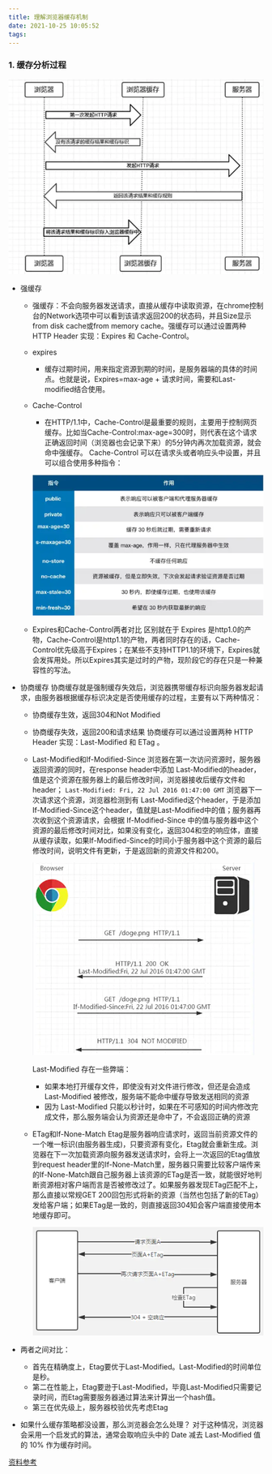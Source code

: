 ```yaml
---
title: 理解浏览器缓存机制
date: 2021-10-25 10:05:52
tags:
---
```


### 1. 缓存分析过程

![缓存分析过程](理解浏览器缓存机制/3174701-de3d6e025582103a.png)

* 强缓存
  * 强缓存：不会向服务器发送请求，直接从缓存中读取资源，在chrome控制台的Network选项中可以看到该请求返回200的状态码，并且Size显示from disk cache或from memory cache。强缓存可以通过设置两种 HTTP Header 实现：Expires 和 Cache-Control。
  * expires
    * 缓存过期时间，用来指定资源到期的时间，是服务器端的具体的时间点。也就是说，Expires=max-age + 请求时间，需要和Last-modified结合使用。
  * Cache-Control
    * 在HTTP/1.1中，Cache-Control是最重要的规则，主要用于控制网页缓存。比如当Cache-Control:max-age=300时，则代表在这个请求正确返回时间（浏览器也会记录下来）的5分钟内再次加载资源，就会命中强缓存。
    Cache-Control 可以在请求头或者响应头中设置，并且可以组合使用多种指令：

    ![Cache-Control指令表](理解浏览器缓存机制/3174701-8ff981603cdfded0.png)

  * Expires和Cache-Control两者对比
    区别就在于 Expires 是http1.0的产物，Cache-Control是http1.1的产物，两者同时存在的话，Cache-Control优先级高于Expires；在某些不支持HTTP1.1的环境下，Expires就会发挥用处。所以Expires其实是过时的产物，现阶段它的存在只是一种兼容性的写法。
* 协商缓存
    协商缓存就是强制缓存失效后，浏览器携带缓存标识向服务器发起请求，由服务器根据缓存标识决定是否使用缓存的过程，主要有以下两种情况：
  * 协商缓存生效，返回304和Not Modified
  * 协商缓存失效，返回200和请求结果
    协商缓存可以通过设置两种 HTTP Header 实现：Last-Modified 和 ETag 。

  * Last-Modified和If-Modified-Since
    浏览器在第一次访问资源时，服务器返回资源的同时，在response header中添加 Last-Modified的header，值是这个资源在服务器上的最后修改时间，浏览器接收后缓存文件和header；
    ```Last-Modified: Fri, 22 Jul 2016 01:47:00 GMT```
    浏览器下一次请求这个资源，浏览器检测到有 Last-Modified这个header，于是添加If-Modified-Since这个header，值就是Last-Modified中的值；服务器再次收到这个资源请求，会根据 If-Modified-Since 中的值与服务器中这个资源的最后修改时间对比，如果没有变化，返回304和空的响应体，直接从缓存读取，如果If-Modified-Since的时间小于服务器中这个资源的最后修改时间，说明文件有更新，于是返回新的资源文件和200。

    ![Last-Modified](理解浏览器缓存机制/3174701-bb7148a4431ccda1.png)

    Last-Modified 存在一些弊端：
    * 如果本地打开缓存文件，即使没有对文件进行修改，但还是会造成 Last-Modified 被修改，服务端不能命中缓存导致发送相同的资源
    * 因为 Last-Modified 只能以秒计时，如果在不可感知的时间内修改完成文件，那么服务端会认为资源还是命中了，不会返回正确的资源
  * ETag和If-None-Match
    Etag是服务器响应请求时，返回当前资源文件的一个唯一标识(由服务器生成)，只要资源有变化，Etag就会重新生成。浏览器在下一次加载资源向服务器发送请求时，会将上一次返回的Etag值放到request header里的If-None-Match里，服务器只需要比较客户端传来的If-None-Match跟自己服务器上该资源的ETag是否一致，就能很好地判断资源相对客户端而言是否被修改过了。如果服务器发现ETag匹配不上，那么直接以常规GET 200回包形式将新的资源（当然也包括了新的ETag）发给客户端；如果ETag是一致的，则直接返回304知会客户端直接使用本地缓存即可。

    ![ETag](理解浏览器缓存机制/3174701-2fd8f5306b4e6767.png)

* 两者之间对比：
    * 首先在精确度上，Etag要优于Last-Modified。Last-Modified的时间单位是秒。
    * 第二在性能上，Etag要逊于Last-Modified，毕竟Last-Modified只需要记录时间，而Etag需要服务器通过算法来计算出一个hash值。
    * 第三在优先级上，服务器校验优先考虑Etag
* 如果什么缓存策略都没设置，那么浏览器会怎么处理？
    对于这种情况，浏览器会采用一个启发式的算法，通常会取响应头中的 Date 减去 Last-Modified 值的 10% 作为缓存时间。


[资料参考](https://www.jianshu.com/p/54cc04190252)